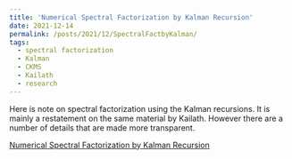 ```yaml
---
title: 'Numerical Spectral Factorization by Kalman Recursion'
date: 2021-12-14
permalink: /posts/2021/12/SpectralFactbyKalman/
tags:
  - spectral factorization
  - Kalman
  - CKMS
  - Kailath
  - research
---
```


Here is note on spectral factorization using the Kalman recursions. It is mainly a restatement on the same material by Kailath. However there are a number of details that are made more transparent.

[Numerical Spectral Factorization by Kalman Recursion](/files/Notes/Spectral_factoization_by_Kalman/KalmanSpectralFactorization.pdf)
